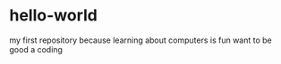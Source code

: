 # hello-world
my first repository
because learning about computers is fun
want to be good a coding 
